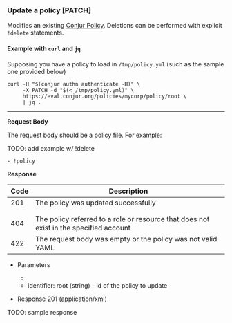 ### Update a policy [PATCH]

Modifies an existing [Conjur Policy](https://try.conjur.org/reference/policy.html).
Deletions can be performed with explicit `!delete` statements.

#### Example with `curl` and `jq`

Supposing you have a policy to load in `/tmp/policy.yml` (such as the sample one provided below)

```
curl -H "$(conjur authn authenticate -H)" \
     -X PATCH -d "$(< /tmp/policy.yml)" \
     https://eval.conjur.org/policies/mycorp/policy/root \
     | jq .
```

---

**Request Body**

The request body should be a policy file. For example:

TODO: add example w/ !delete

```
- !policy
```

**Response**

| Code | Description                                                                            |
|------|----------------------------------------------------------------------------------------|
|  201 | The policy was updated successfully                                                    |
| <!-- include(partials/http_401.md) -->                                                        |
| <!-- include(partials/http_403.md) -->                                                        |
|  404 | The policy referred to a role or resource that does not exist in the specified account |
|  422 | The request body was empty or the policy was not valid YAML                            |

+ Parameters
  + <!-- include(partials/account_param.md) -->
  + identifier: root (string) - id of the policy to update

+ Response 201 (application/xml)

TODO: sample response

